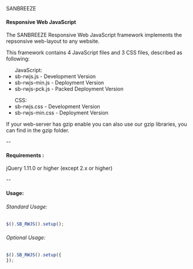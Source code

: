 SANBREEZE
#### Responsive Web JavaScript

The SANBREEZE Responsive Web JavaScript framework implements the repsonsive web-layout to any website.

This framework contains 4 JavaScript files and 3 CSS files, described as following:

<ul>JavaScript:
<li>sb-rwjs.js - Development Version</li>
<li>sb-rwjs-min.js - Deployment Version</li>
<li>sb-rwjs-pck.js - Packed Deployment Version</li>
</ul>

<ul>CSS:
<li>sb-rwjs.css - Development Version</li>
<li>sb-rwjs-min.css - Deployment Version</li>
</ul>

If your web-server has gzip enable you can also use our gzip libraries, you can find in the gzip folder.

--

#### Requirements  :
  jQuery 1.11.0 or higher (except 2.x or higher)

--

#### Usage:
###### Standard Usage:
``` javascript
$().SB_RWJS().setup();
```

###### Optional Usage:
```javascript
$().SB_RWJS().setup({
});
```

